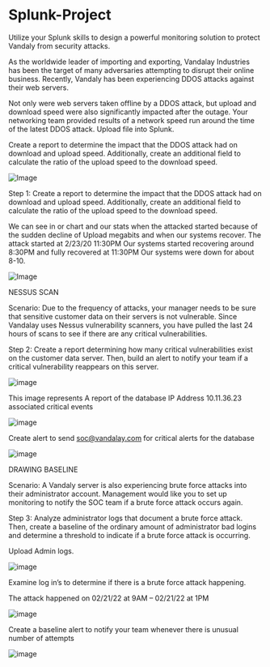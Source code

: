 # Splunk-Project
Utilize your Splunk skills to design a powerful monitoring solution to protect Vandaly from security attacks.


As the worldwide leader of importing and exporting, Vandalay Industries has been the target of many adversaries attempting to disrupt their online business. Recently, Vandaly has been experiencing DDOS attacks against their web servers.

Not only were web servers taken offline by a DDOS attack, but upload and download speed were also significantly impacted after the outage. Your networking team provided results of a network speed run around the time of the latest DDOS attack.
Upload file into Splunk.

Create a report to determine the impact that the DDOS attack had on download and upload speed. Additionally, create an additional field to calculate the ratio of the upload speed to the download speed.

![Image](https://user-images.githubusercontent.com/98360708/185762541-914fd67f-fe2b-43b2-8f1f-8b42666291d4.png)

Step 1: Create a report to determine the impact that the DDOS attack had on download and upload speed. Additionally, create an additional field to calculate the ratio of the upload speed to the download speed.

We can see in or chart and our stats when the attacked started because of the sudden decline of Upload megabits and when our systems recover.
The attack started at 2/23/20 11:30PM
Our systems started recovering around 8:30PM and fully recovered at 11:30PM
Our systems were down for about 8-10.

![Image](https://user-images.githubusercontent.com/98360708/185762640-1564fa91-21c5-46ef-8028-56c7b255e37c.png)


NESSUS SCAN

Scenario: Due to the frequency of attacks, your manager needs to be sure that sensitive customer data on their servers is not vulnerable. Since Vandalay uses Nessus vulnerability scanners, you have pulled the last 24 hours of scans to see if there are any critical vulnerabilities.

Step 2: Create a report determining how many critical vulnerabilities exist on the customer data server. Then, build an alert to notify your team if a critical vulnerability reappears on this server.

![image](https://user-images.githubusercontent.com/98360708/185764177-6f329912-e692-4c0e-b418-3af2312d4acb.png)

This image represents A report of the database IP Address 10.11.36.23 associated critical events

![image](https://user-images.githubusercontent.com/98360708/185764184-5a3b9ca3-ea1d-42e3-9902-2fbb9fc67f4f.png)

Create alert to send soc@vandalay.com for critical alerts for the database

![image](https://user-images.githubusercontent.com/98360708/185764195-f0638012-0ac3-4a61-80f4-9afc6736f57f.png)


DRAWING BASELINE

Scenario: A Vandaly server is also experiencing brute force attacks into their administrator account. Management would like you to set up monitoring to notify the SOC team if a brute force attack occurs again.

Step 3: Analyze administrator logs that document a brute force attack. Then, create a baseline of the ordinary amount of administrator bad logins and determine a threshold to indicate if a brute force attack is occurring.

Upload Admin logs.

![image](https://user-images.githubusercontent.com/98360708/185764219-74aab28d-ff16-4250-a784-e755d426f6fc.png)

Examine log in’s to determine if there is a brute force attack happening.

The attack happened on 02/21/22 at 9AM – 02/21/22 at 1PM

![image](https://user-images.githubusercontent.com/98360708/185764226-c5656b63-7967-483d-9bec-a34b202e0555.png)

Create a baseline alert to notify your team whenever there is unusual number of attempts

![image](https://user-images.githubusercontent.com/98360708/185764229-3bed329c-e946-430e-b323-ee8f0507d623.png)
